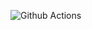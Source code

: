 ![Github Actions](https://github.com/BananfonBan/hexlet_pytest/blob/main/.github/workflows/Hello%20World.yml)